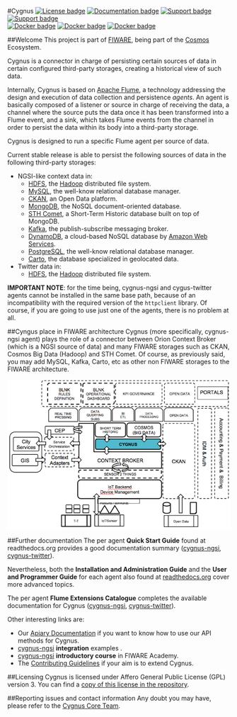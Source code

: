 #Cygnus
[![License badge](https://img.shields.io/badge/license-AGPL-blue.svg)](https://opensource.org/licenses/AGPL-3.0)
[![Documentation badge](https://readthedocs.org/projects/fiware-cygnus/badge/?version=latest)](http://fiware-cygnus.readthedocs.org/en/latest/?badge=latest)
[![Support badge]( https://img.shields.io/badge/support-sof-yellowgreen.svg)](http://stackoverflow.com/questions/tagged/fiware-cygnus)
[![Support badge]( https://img.shields.io/badge/support-askbot-yellowgreen.svg)](https://ask.fiware.org/questions/scope%3Aall/tags%3Acygnus/)
<br>
[![Docker badge](https://img.shields.io/docker/pulls/fiware/cygnus-common.svg)](https://hub.docker.com/r/fiware/cygnus-common/)
[![Docker badge](https://img.shields.io/docker/pulls/fiware/cygnus-ngsi.svg)](https://hub.docker.com/r/fiware/cygnus-ngsi/)
[![Docker badge](https://img.shields.io/docker/pulls/fiware/cygnus-twitter.svg)](https://hub.docker.com/r/fiware/cygnus-twitter/)

##Welcome
This project is part of [FIWARE](http://fiware.org), being part of the [Cosmos](http://catalogue.fiware.org/enablers/bigdata-analysis-cosmos) Ecosystem.

Cygnus is a connector in charge of persisting certain sources of data in certain configured third-party storages, creating a historical view of such data.

Internally, Cygnus is based on [Apache Flume](http://flume.apache.org/), a technology addressing the design and execution of data collection and persistence <i>agents</i>. An agent is basically composed of a listener or source in charge of receiving the data, a channel where the source puts the data once it has been transformed into a Flume event, and a sink, which takes Flume events from the channel in order to persist the data within its body into a third-party storage.

Cygnus is designed to run a specific Flume agent per source of data.

Current stable release is able to persist the following sources of data in the following third-party storages:

* NGSI-like context data in:
    * [HDFS](http://hadoop.apache.org/docs/current/hadoop-project-dist/hadoop-hdfs/HdfsUserGuide.html), the [Hadoop](http://hadoop.apache.org/) distributed file system.
    * [MySQL](https://www.mysql.com/), the well-know relational database manager.
    * [CKAN](http://ckan.org/), an Open Data platform.
    * [MongoDB](https://www.mongodb.org/), the NoSQL document-oriented database.
    * [STH Comet](https://github.com/telefonicaid/IoT-STH), a Short-Term Historic database built on top of MongoDB.
    * [Kafka](http://kafka.apache.org/), the publish-subscribe messaging broker.
    * [DynamoDB](https://aws.amazon.com/dynamodb/), a cloud-based NoSQL database by [Amazon Web Services](https://aws.amazon.com/).
    * [PostgreSQL](http://www.postgresql.org/), the well-know relational database manager.
    * [Carto](https://carto.com/), the database specialized in geolocated data.
* Twitter data in:
    * [HDFS](http://hadoop.apache.org/docs/current/hadoop-project-dist/hadoop-hdfs/HdfsUserGuide.html), the [Hadoop](http://hadoop.apache.org/) distributed file system.

**IMPORTANT NOTE**: for the time being, cygnus-ngsi and cygus-twitter agents cannot be installed in the same base path, because of an incompatibility with the required version of the `httpclient` library. Of course, if you are going to use just one of the agents, there is no problem at all.

##Cyngus place in FIWARE architecture
Cygnus (more specifically, cygnus-ngsi agent) plays the role of a connector between Orion Context Broker (which is a NGSI source of data) and many FIWARE storages such as CKAN, Cosmos Big Data (Hadoop) and STH Comet. Of course, as previously said, you may add MySQL, Kafka, Carto, etc as other non FIWARE storages to the FIWARE architecture.

![FIWARE architecture](doc/images/fiware_architecture.png)

##Further documentation
The per agent **Quick Start Guide** found at readthedocs.org provides a good documentation summary ([cygnus-ngsi](http://fiware-cygnus.readthedocs.io/en/latest/cygnus-ngsi/quick_start_guide/index.html), [cygnus-twitter](http://fiware-cygnus.readthedocs.io/en/latest/cygnus-twitter/quick_start_guide/index.html)).

Nevertheless, both the **Installation and Administration Guide** and the **User and Programmer Guide** for each agent also found at [readthedocs.org](http://fiware-cygnus.readthedocs.io/en/latest/) cover more advanced topics.

The per agent **Flume Extensions Catalogue** completes the available documentation for Cygnus ([cygnus-ngsi](http://fiware-cygnus.readthedocs.io/en/latest/cygnus-ngsi/flume_extensions_catalogue/introduction/index.html), [cygnus-twitter](http://fiware-cygnus.readthedocs.io/en/latest/cygnus-twitter/flume_extensions_catalogue/introduction/index.html)).

Other interesting links are:

* Our [Apiary Documentation](http://telefonicaid.github.io/fiware-cygnus/api/latest) if you want to know how to use our API methods for Cygnus.
* [cygnus-ngsi](doc/cygnus-ngsi/integration) **integration** examples .
* [cygnus-ngsi](https://edu.fiware.org/mod/resource/view.php?id=1006) **introductory course** in FIWARE Academy.
* The [Contributing Guidelines](doc/contributing/contributing_guidelines.md) if your aim is to extend Cygnus.

##Licensing
Cygnus is licensed under Affero General Public License (GPL) version 3. You can find a [copy of this license in the repository](./LICENSE).

##Reporting issues and contact information
Any doubt you may have, please refer to the [Cygnus Core Team](./reporting_issues_and_contact.md).
